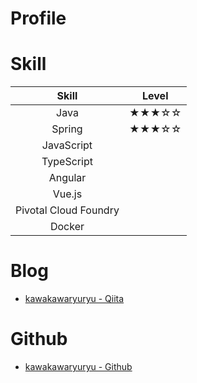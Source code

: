 # Profile

# Skill
| Skill | Level |
|:-:|:-:|
| Java | ★★★☆☆ |
| Spring| ★★★☆☆ |
| JavaScript ||
| TypeScript ||
| Angular ||
| Vue.js ||
| Pivotal Cloud Foundry||
| Docker ||


# Blog
- [kawakawaryuryu - Qiita](https://qiita.com/kawakawaryuryu)

# Github
- [kawakawaryuryu - Github](https://github.com/kawakawaryuryu)
